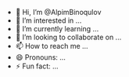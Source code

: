 - 👋 Hi, I’m @AlpimBinoqulov
- 👀 I’m interested in ...
- 🌱 I’m currently learning ...
- 💞️ I’m looking to collaborate on ...
- 📫 How to reach me ...
- 😄 Pronouns: ...
- ⚡ Fun fact: ...

<!---
AlpimBinoqulov/AlpimBinoqulov is a ✨ special ✨ repository because its `README.md` (this file) appears on your GitHub profile.
You can click the Preview link to take a look at your changes.
--->
